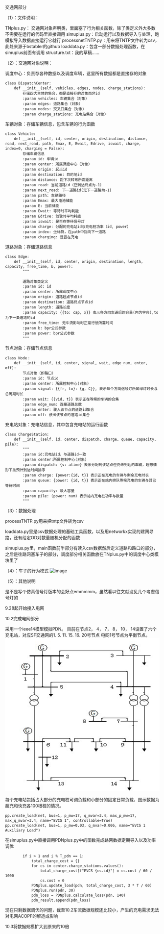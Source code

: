交通网部分

（1）：文件说明：

TNplus.py： 交通网对象声明类，里面塞了行为相关函数，除了类定义外大多数不需要在运行的代码里直接调用
simuplus.py：启动运行以及数据导入与处理，跑模拟导入数据直接运行它就行
processnetTNTP.py：用来将TNTP文件转为csv，此处来源于bstabler的github
loaddata.py：包含一部分数据处理函数，在simuplus前面有调用
structure.txt：我的草稿......



（2）：交通网对象说明：

调度中心：负责存各种数据以及调度车辆，这里所有数据都是直接存的对象


    class DispatchCenter:
        def __init__(self, vehicles, edges, nodes, charge_stations):
            存储四大主体的集合，都是直接存的对象而非id
            :param vehicles: 车辆集合（对象）
            :param edges: 道路集合（对象）
            :param nodes: 交叉口集合（对象）
            :param charge_stations: 充电站集合（对象）

车辆对象：存储车辆信息，包含车辆的行为函数

    class Vehicle:
        def __init__(self, id, center, origin, destination, distance, road, next_road, path, Emax, E, Ewait, Edrive, iswait, charge, index=0, charging = False): 
            存储车辆信息
            :param id: 车辆id
            :param center: 所属调度中心（对象）
            :param origin: 起点id
            :param destination: 目的地id
            :param distance: 距下次转弯所需距离
            :param road: 当前道路id（已到达终点为-1）
            :param next_road: 下一道路id(无下一道路为-1)
            :param path: 车辆路径
            :param Emax: 最大电池储能
            :param E: 当前储能
            :param Ewait: 等待时平均耗能
            :param Edrive: 驾驶时平均耗能
            :param iswait: 是否在等待信号灯
            :param charge: 分配的充电站id与充电桩功率（id, power）
            :param index: 坐标符，在path中指向下一道路
            :param charging: 是否在充电



道路对象：存储道路信息

    class Edge: 
        def __init__(self, id, center, origin, destination, length, capacity, free_time, b, power):
            """
    
            道路对象类定义
            :param id: id
            :param center: 所属调度中心
            :param origin: 道路起点节点id
            :param destination: 道路终点节点id
            :param length: 道路长度
            :param capacity: {{to: cap, x}} 表示各方向车道组的容量(内为字典),to为下一条道路的id
            :param free_time: 无车流影响时正常行驶所需时间
            :param b: bpr公式参数
            :param power: bpr公式参数
            """


节点对象：存储节点信息

    class Node：
        def __init__(self, id, center, signal, wait, edge_num, enter, off):
            节点对象（即路口）
            :param id: 节点id
            :param center: 所属控制中心(对象)
            :param signal: {{fr, to}: {g, C}}, 表示每个方向信号灯所属绿灯时长与总周期时长
            :param wait: {{vid, t}} 表示正在等候的车辆的合集
            :param edge_num: 连接道路总数
            :param enter: 驶入该节点的道路id集合
            :param off: 驶出该节点的道路id集合

    

充电站对象：充电站信息，其中包含充电站的运行函数

    class ChargeStation:
        def __init__(self, id, center, dispatch, charge, queue, capacity, pile):
            """
            :param id:充电站id，与道路id一致
            :param center:所属控制中心(对象)
            :param dispatch: {v: atime} 表示分配到该站点但仍未到达的车辆，理想情形下按预计到达时间排序
            :param charge: {power:{id, t}} 表示正在充电的车辆与剩余充电时长
            :param queue: {power: {id, t}} 表示正在站内排队等候充电的车辆与其已等待时间
            :param capacity: 最大容量
            :param pile: (power: num) 表示站内充电桩功率与数量
            """



（3）：数据处理

processTNTP.py用来把tntp文件转为csv

loaddata.py里是csv数据处理的基础工具函数，以及用networkx实现的建网寻路，还有给定OD对数量随机分配的函数

simuplus.py里，main函数前半部分有读入csv数据然后定义道路和路口的部分，之后是往路网塞车子的部分，调度部分相关函数放在TNplus.py中的调度中心类模块里了



（4）：车子的行为模式
![image](https://github.com/user-attachments/assets/2cb77a74-2520-456d-9ba7-d25084b372cf)



（5）：其他说明

是不是写个仿真信号灯版本的会好点emmmmm，虽然看以往文献没见几个考虑信号灯的

9.28起开始接入电网





10.2完成电网部分

采用一个ieee14模型模拟PDN。
目前在节点2， 4， 7， 8， 10， 14设置了六个充电站，对应SF交通网的1. 5. 11. 15. 16. 20号节点
电网1号节点为平衡节点。
![img_1.png](img_1.png)

每个充电站包括占大部分的充电桩可调负载和小部分的固定日常负载，图示数据为超充和快充各100根桩的情况。

    pp.create_load(net, bus=1, p_mw=17, q_mvar=3.4, max_p_mw=17, max_q_mvar=3.4, name="EVCS 1", controllable=True)
    pp.create_load(net, bus=1, p_mw=0.03, q_mvar=0.006, name="EVCS 1 Auxiliary Load")


在simuplus.py中直接调用PDNplus.py中的函数完成路网数据定期导入以及功率调优

            if i > 1 and i % T_pdn == 1:
                total_charge_cost = {}
                for cs in center.charge_stations.values():
                    total_charge_cost[f"EVCS {cs.id}"] = cs.cost / 60 / 1000
                    cs.cost = 0
                PDNplus.update_load(pdn, total_charge_cost, 3 * T / 60)
                PDNplus.run(pdn, 30)
                pdn_loss = PDNplus.calculate_loss(pdn, 140)
                pdn_result.append(pdn_loss)

现在只剩数据调优的问题，截至10.2车流数据规模还比较小，产生的充电需求无法对电网ACOPF的解造成影响

10.3将数据规模扩大到原来的10倍

